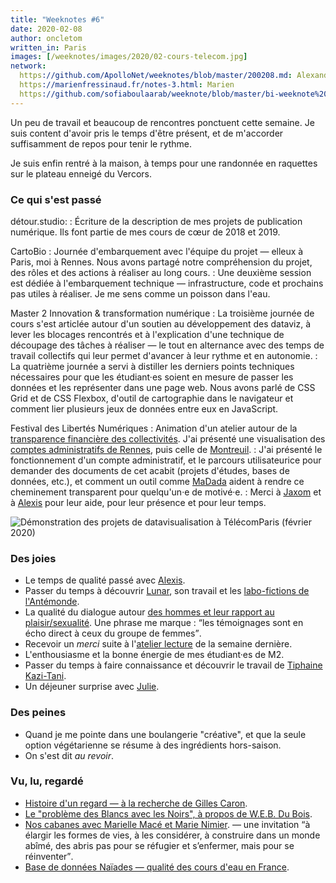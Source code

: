 ```yaml
---
title: "Weeknotes #6"
date: 2020-02-08
author: oncletom
written_in: Paris
images: [/weeknotes/images/2020/02-cours-telecom.jpg]
network:
  https://github.com/ApolloNet/weeknotes/blob/master/200208.md: Alexandre
  https://marienfressinaud.fr/notes-3.html: Marien
  https://github.com/sofiaboulaarab/weeknote/blob/master/bi-weeknote%20%233.md: Sofia
---
```


Un peu de travail et beaucoup de rencontres ponctuent cette semaine.
Je suis content d'avoir pris le temps d'être présent, et de m'accorder
suffisamment de repos pour tenir le rythme.

Je suis enfin rentré à la maison, à temps pour une randonnée en raquettes
sur le plateau enneigé du Vercors.

<!--more-->

### Ce qui s'est passé

détour.studio:
: Écriture de la description de mes projets de publication numérique.
  Ils font partie de mes cours de cœur de 2018 et 2019.

CartoBio
: Journée d'embarquement avec l'équipe du projet — elleux à Paris, moi à Rennes.
  Nous avons partagé notre compréhension du projet, des rôles et des actions à réaliser au long cours.
: Une deuxième session est dédiée à l'embarquement technique — infrastructure, code
  et prochains pas utiles à réaliser. Je me sens comme un poisson dans l'eau.

Master 2 Innovation & transformation numérique
: La troisième journée de cours s'est articlée autour d'un soutien au
  développement des dataviz, à lever les blocages rencontrés et à l'explication
  d'une technique de découpage des tâches à réaliser
  — le tout en alternance avec des temps de travail collectifs qui leur permet
  d'avancer à leur rythme et en autonomie.
: La quatrième journée a servi à distiller les derniers points techniques
  nécessaires pour que les étudiant·es soient en mesure de passer les
  données et les représenter dans une page web. Nous avons parlé de CSS Grid
  et de CSS Flexbox, d'outil de cartographie dans le navigateur et comment
  lier plusieurs jeux de données entre eux en JavaScript.


Festival des Libertés Numériques
: Animation d'un atelier autour de la [transparence financière des collectivités][fdln-budget].
  J'ai présenté une visualisation des [comptes administratifs de Rennes][ca-rennes],
  puis celle de [Montreuil][dataviz-montreuil].
: J'ai présenté le fonctionnement d'un compte administratif, et le parcours
  utilisateurice pour demander des documents de cet acabit (projets d'études, bases de données, etc.),
  et comment un outil comme [MaDada](https://madada.fr) aident à rendre
  ce cheminement transparent pour quelqu'un·e de motivé·e.
: Merci à [Jaxom] et à [Alexis] pour leur aide, pour leur présence et pour leur temps.

![](/weeknotes/images/2020/02-cours-telecom.jpg "Démonstration des projets de datavisualisation à TélécomParis (février 2020)")


### Des joies

- Le temps de qualité passé avec [Alexis].
- Passer du temps à découvrir [Lunar], son travail et les [labo-fictions de l'Antémonde][Antémonde].
- La qualité du dialogue autour [des hommes et leur rapport au plaisir/sexualité](https://www.facebook.com/events/2655738987795211/).
  Une phrase me marque : <q>les témoignages sont en écho direct à ceux du groupe de femmes</q>.
- Recevoir un _merci_ suite à l'[atelier lecture](/weeknotes/5/#usine-vivante) de la semaine dernière.
- L'enthousiasme et la bonne énergie de mes étudiant·es de M2.
- Passer du temps à faire connaissance et découvrir le travail de [Tiphaine Kazi-Tani][Tiphaine].
- Un déjeuner surprise avec [Julie].

### Des peines

- Quand je me pointe dans une boulangerie "créative",
  et que la seule option végétarienne se résume à des ingrédients hors-saison.
- On s'est dit _au revoir_.

### Vu, lu, regardé

- [Histoire d'un regard — à la recherche de Gilles Caron](http://diaphana.fr/film/histoire-dun-regard/).
- [Le "problème des Blancs avec les Noirs", à propos de W.E.B. Du Bois](https://www.franceculture.fr/emissions/la-suite-dans-les-idees/la-suite-dans-les-idees-emission-du-samedi-14-decembre-2019).
- [Nos cabanes avec Marielle Macé et Marie Nimier](https://www.franceculture.fr/emissions/une-vie-dartiste/une-vie-dartiste-emission-du-samedi-30-mars-2019).
  — une invitation <q>à élargir les formes de vies, à les considérer, à construire dans un monde abîmé, des abris pas pour se réfugier et s’enfermer, mais pour se réinventer</q>.
- [Base de données Naïades — qualité des cours d'eau en France](http://www.naiades.eaufrance.fr).

[détour.studio]: /
[opencollective]: https://opencollective.com/nodebook
[fdln-budget]: https://fdln.insa-rennes.fr/region-de-rennes/atelier-liberons-le-budget-de-notre-commune/
[Julie]: https://julie-blanc.fr/
[Alexis]: https://blog.notmyidea.org/
[Jaxom]: https://tchack.xyz
[Lunar]: https://dérivation.fr/
[Antémonde]: https://antemonde.org/labo-fiction/
[Tiphaine]: https://www.echosciences-loire.fr/articles/thiphaine-kazi-tani-design-et-mutations-du-travail
[ca-rennes]: https://dataviz.rennesmetropole.fr/budget/
[dataviz-montreuil]: https://www.montreuil.fr/vie-citoyenne/finances-et-marches-publics/explorer-les-comptes-de-la-ville
